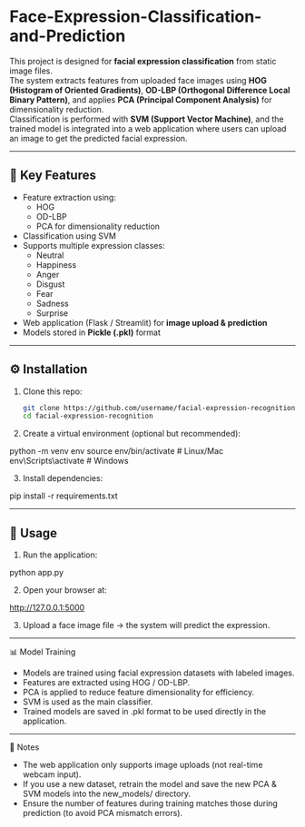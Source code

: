 # Face-Expression-Classification-and-Prediction

This project is designed for **facial expression classification** from static image files.  
The system extracts features from uploaded face images using **HOG (Histogram of Oriented Gradients)**, **OD-LBP (Orthogonal Difference Local Binary Pattern)**, and applies **PCA (Principal Component Analysis)** for dimensionality reduction.  
Classification is performed with **SVM (Support Vector Machine)**, and the trained model is integrated into a web application where users can upload an image to get the predicted facial expression.

---

## 📌 Key Features
- Feature extraction using:
  - HOG
  - OD-LBP
  - PCA for dimensionality reduction
- Classification using SVM
- Supports multiple expression classes:
  - Neutral  
  - Happiness  
  - Anger  
  - Disgust  
  - Fear  
  - Sadness  
  - Surprise
- Web application (Flask / Streamlit) for **image upload & prediction**
- Models stored in **Pickle (.pkl)** format

---

## ⚙️ Installation
1. Clone this repo:
   ```bash
   git clone https://github.com/username/facial-expression-recognition.git
   cd facial-expression-recognition

2. Create a virtual environment (optional but recommended):

python -m venv env
source env/bin/activate   # Linux/Mac
env\Scripts\activate      # Windows

3. Install dependencies:

pip install -r requirements.txt

---

## 🚀 Usage

1. Run the application:

python app.py

2. Open your browser at:

http://127.0.0.1:5000

3. Upload a face image file → the system will predict the expression.

---

📊 Model Training

- Models are trained using facial expression datasets with labeled images.
- Features are extracted using HOG / OD-LBP.
- PCA is applied to reduce feature dimensionality for efficiency.
- SVM is used as the main classifier.
- Trained models are saved in .pkl format to be used directly in the application.

---

📝 Notes

- The web application only supports image uploads (not real-time webcam input).
- If you use a new dataset, retrain the model and save the new PCA & SVM models into the new_models/ directory.
- Ensure the number of features during training matches those during prediction (to avoid PCA mismatch errors).
